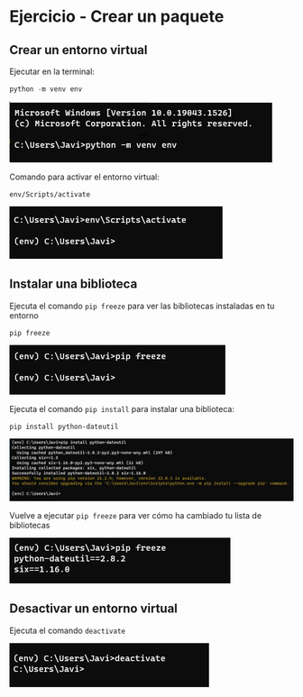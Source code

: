 # Ejercicio - Crear un paquete

## Crear un entorno virtual

Ejecutar en la terminal:

```python
python -m venv env
```

![](assets/images/python1.JPG)

Comando para activar el entorno virtual:

```
env/Scripts/activate
```

![](assets/images/activate.JPG)

## Instalar una biblioteca

Ejecuta el comando `pip freeze` para ver las bibliotecas instaladas en tu entorno

```
pip freeze
```

![](assets/images/pip-freeze.JPG)

Ejecuta el comando `pip install` para instalar una biblioteca:

```
pip install python-dateutil
```

![](assets/images/pip-install.JPG)

Vuelve a ejecutar `pip freeze` para ver cómo ha cambiado tu lista de bibliotecas

![](assets/images/pip-freeze2.JPG)

## Desactivar un entorno virtual

Ejecuta el comando `deactivate`

![](assets/images/deactivate.JPG)

